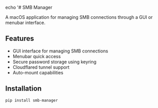 echo '# SMB Manager

A macOS application for managing SMB connections through a GUI or menubar interface.

## Features
- GUI interface for managing SMB connections
- Menubar quick access
- Secure password storage using keyring
- Cloudflared tunnel support
- Auto-mount capabilities

## Installation
```bash
pip install smb-manager